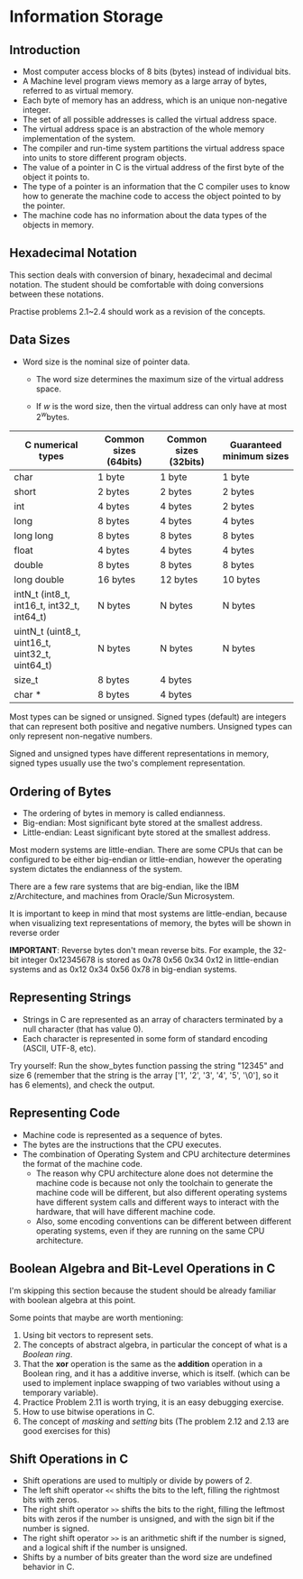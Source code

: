 # Information Storage

## Introduction

- Most computer access blocks of 8 bits (bytes) instead of individual bits.
- A Machine level program views memory as a large array of bytes, referred to as virtual memory.
- Each byte of memory has an address, which is an unique non-negative integer.
- The set of all possible addresses is called the virtual address space.
- The virtual address space is an abstraction of the whole memory implementation of the system.
- The compiler and run-time system partitions the virtual address space into units to store different program objects.
- The value of a pointer in C is the virtual address of the first byte of the object it points to.
- The type of a pointer is an information that the C compiler uses to know how to generate the machine code to access the object pointed to by the pointer.
- The machine code has no information about the data types of the objects in memory.

## Hexadecimal Notation

This section deals with conversion of binary, hexadecimal and decimal notation. The student should be comfortable with doing conversions between these notations.

Practise problems 2.1~2.4 should work as a revision of the concepts.

## Data Sizes

- Word size is the nominal size of pointer data.
  - The word size determines the maximum size of the virtual address space.

  - $\text{If }w \text{ is the word size, then the virtual address can only have at most } 2^w \text{bytes.}$

| C numerical types | Common sizes (64bits) | Common sizes (32bits) | Guaranteed minimum sizes |
|-------------------|-----------------------|-----------------------|--------------------------|
| char              | 1 byte                | 1 byte                | 1 byte                   |
| short             | 2 bytes               | 2 bytes               | 2 bytes                  |
| int               | 4 bytes               | 4 bytes               | 2 bytes                  |
| long              | 8 bytes               | 4 bytes               | 4 bytes                  |
| long long         | 8 bytes               | 8 bytes               | 8 bytes                  |
| float             | 4 bytes               | 4 bytes               | 4 bytes                  |
| double            | 8 bytes               | 8 bytes               | 8 bytes                  |
| long double       | 16 bytes              | 12 bytes              | 10 bytes                 |
|intN_t (int8_t, int16_t, int32_t, int64_t)|N bytes|N bytes|N bytes|
|uintN_t (uint8_t, uint16_t, uint32_t, uint64_t)|N bytes|N bytes|N bytes|
| size_t           | 8 bytes               | 4 bytes               |                  |
| char *           | 8 bytes               | 4 bytes               |                  |

Most types can be signed or unsigned. Signed types (default) are integers that can represent both positive and negative numbers. Unsigned types can only represent non-negative numbers.

Signed and unsigned types have different representations in memory, signed types usually use the two's complement representation.

## Ordering of Bytes

- The ordering of bytes in memory is called endianness.
- Big-endian: Most significant byte stored at the smallest address.
- Little-endian: Least significant byte stored at the smallest address.

Most modern systems are little-endian. There are some CPUs that can be configured to be either big-endian or little-endian, however the operating system dictates the endianness of the system.

There are a few rare systems that are big-endian, like the IBM z/Architecture, and machines from Oracle/Sun Microsystem.

It is important to keep in mind that most systems are little-endian, because when visualizing text representations of memory, the bytes will be shown in reverse order

**IMPORTANT**: Reverse bytes don't mean reverse bits. For example, the 32-bit integer 0x12345678 is stored as 0x78 0x56 0x34 0x12 in little-endian systems and as 0x12 0x34 0x56 0x78 in big-endian systems.

## Representing Strings

- Strings in C are represented as an array of characters terminated by a null character (that has value 0).
- Each character is represented in some form of standard encoding (ASCII, UTF-8, etc).

Try yourself: Run the show_bytes function passing the string "12345" and size 6 (remember that the string is the array ['1', '2', '3', '4', '5', '\0'], so it has 6 elements), and check the output.

## Representing Code

- Machine code is represented as a sequence of bytes.
- The bytes are the instructions that the CPU executes.
- The combination of Operating System and CPU architecture determines the format of the machine code.
  - The reason why CPU architecture alone does not determine the machine code is because not only the toolchain to generate the machine code will be different, but also different operating systems have different system calls and different ways to interact with the hardware, that will have different machine code.
  - Also, some encoding conventions can be different between different operating systems, even if they are running on the same CPU architecture.

## Boolean Algebra and Bit-Level Operations in C

I'm skipping this section because the student should be already familiar with boolean algebra at this point.

Some points that maybe are worth mentioning:

1. Using bit vectors to represent sets.
2. The concepts of abstract algebra, in particular the concept of what is a *Boolean ring*.
3. That the **xor** operation is the same as the **addition** operation in a Boolean ring, and it has a additive inverse, which is itself. (which can be used to implement inplace swapping of two variables without using a temporary variable).
4. Practice Problem 2.11 is worth trying, it is an easy debugging exercise.
5. How to use bitwise operations in C.
6. The concept of *masking* and *setting* bits (The problem 2.12 and 2.13 are good exercises for this)

## Shift Operations in C

- Shift operations are used to multiply or divide by powers of 2.
- The left shift operator `<<` shifts the bits to the left, filling the rightmost bits with zeros.
- The right shift operator `>>` shifts the bits to the right, filling the leftmost bits with zeros if the number is unsigned, and with the sign bit if the number is signed.
- The right shift operator `>>` is an arithmetic shift if the number is signed, and a logical shift if the number is unsigned.
- Shifts by a number of bits greater than the word size are undefined behavior in C.
